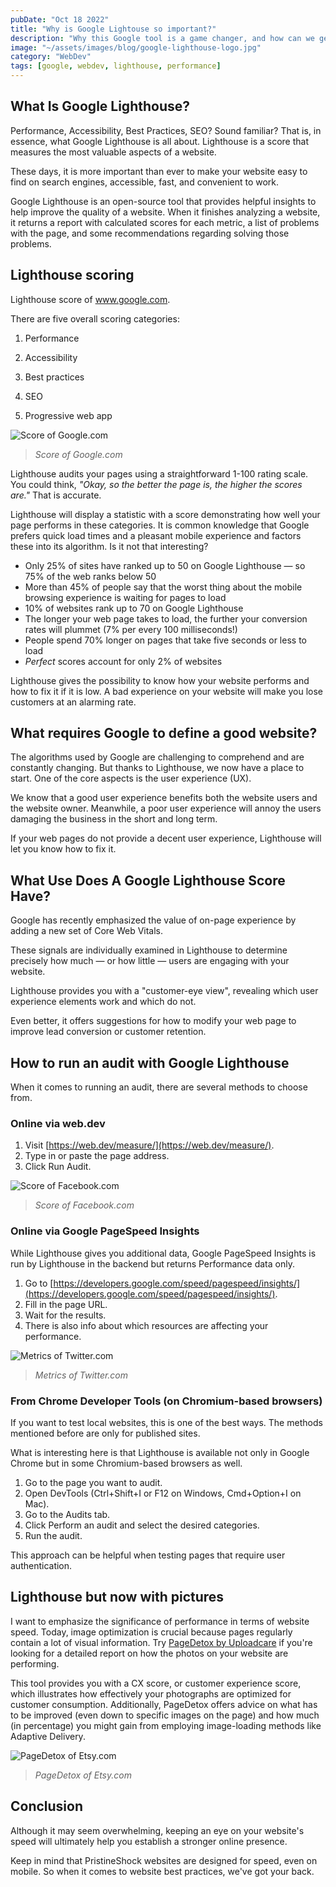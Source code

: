 ```yaml
---
pubDate: "Oct 18 2022"
title: "Why is Google Lightouse so important?"
description: "Why this Google tool is a game changer, and how can we get the maximum out of it?"
image: "~/assets/images/blog/google-lighthouse-logo.jpg"
category: "WebDev"
tags: [google, webdev, lighthouse, performance]
---
```


## What Is Google Lighthouse?

Performance, Accessibility, Best Practices, SEO? Sound familiar? That is, in essence, what Google Lighthouse is all about. Lighthouse is a score that measures the most valuable aspects of a website.

These days, it is more important than ever to make your website easy to find on search engines, accessible, fast, and convenient to work.

Google Lighthouse is an open-source tool that provides helpful insights to help improve the quality of a website. When it finishes analyzing a website, it returns a report with calculated scores for each metric, a list of problems with the page, and some recommendations regarding solving those problems.

## Lighthouse scoring

Lighthouse score of www.google.com.

There are five overall scoring categories:

1. Performance

2. Accessibility

3. Best practices

4. SEO

5. Progressive web app

![Score of Google.com](/assets/blog/google-lighthouse-google.png)
> *Score of Google.com*

Lighthouse audits your pages using a straightforward 1-100 rating scale. You could think, *"Okay, so the better the page is, the higher the scores are."* That is accurate.

Lighthouse will display a statistic with a score demonstrating how well your page performs in these categories. It is common knowledge that Google prefers quick load times and a pleasant mobile experience and factors these into its algorithm. Is it not that interesting?

- Only 25% of sites have ranked up to 50 on Google Lighthouse — so 75% of the web ranks below 50
- More than 45% of people say that the worst thing about the mobile browsing experience is waiting for pages to load
- 10% of websites rank up to 70 on Google Lighthouse
- The longer your web page takes to load, the further your conversion rates will plummet (7% per every 100 milliseconds!)
- People spend 70% longer on pages that take five seconds or less to load
- *Perfect* scores account for only 2% of websites

Lighthouse gives the possibility to know how your website performs and how to fix it if it is low. A bad experience on your website will make you lose customers at an alarming rate.

## What requires Google to define a good website?

The algorithms used by Google are challenging to comprehend and are constantly changing. But thanks to Lighthouse, we now have a place to start. One of the core aspects is the user experience (UX).

We know that a good user experience benefits both the website users and the website owner. Meanwhile, a poor user experience will annoy the users damaging the business in the short and long term.

If your web pages do not provide a decent user experience, Lighthouse will let you know how to fix it.

## What Use Does A Google Lighthouse Score Have?

Google has recently emphasized the value of on-page experience by adding a new set of Core Web Vitals.

These signals are individually examined in Lighthouse to determine precisely how much — or how little — users are engaging with your website.

Lighthouse provides you with a "customer-eye view", revealing which user experience elements work and which do not.

Even better, it offers suggestions for how to modify your web page to improve lead conversion or customer retention.

## How to run an audit with Google Lighthouse

When it comes to running an audit, there are several methods to choose from.

### Online via web.dev

1. Visit [https://web.dev/measure/](https://web.dev/measure/).
2. Type in or paste the page address.
3. Click Run Audit.

![Score of Facebook.com](/assets/blog/google-lighthouse-facebook.png)
> *Score of Facebook.com*

### Online via Google PageSpeed Insights

While Lighthouse gives you additional data, Google PageSpeed Insights is run by Lighthouse in the backend but returns Performance data only.

1. Go to [https://developers.google.com/speed/pagespeed/insights/](https://developers.google.com/speed/pagespeed/insights/).
2. Fill in the page URL.
3. Wait for the results.
4. There is also info about which resources are affecting your performance.

![Metrics of Twitter.com](/assets/blog/google-lighthouse-twitter.png)
> *Metrics of Twitter.com*

### From Chrome Developer Tools (on Chromium-based browsers)

If you want to test local websites, this is one of the best ways. The methods mentioned before are only for published sites.

What is interesting here is that Lighthouse is available not only in Google Chrome but in some Chromium-based browsers as well.

1. Go to the page you want to audit.
2. Open DevTools (Ctrl+Shift+I or F12 on Windows, Cmd+Option+I on Mac).
3. Go to the Audits tab.
4. Click Perform an audit and select the desired categories.
5. Run the audit.

This approach can be helpful when testing pages that require user authentication.

## Lighthouse but now with pictures

I want to emphasize the significance of performance in terms of website speed. Today, image optimization is crucial because pages regularly contain a lot of visual information. Try [PageDetox by Uploadcare](https://pagedetox.com) if you're looking for a detailed report on how the photos on your website are performing.

This tool provides you with a CX score, or customer experience score, which illustrates how effectively your photographs are optimized for customer consumption. Additionally, PageDetox offers advice on what has to be improved (even down to specific images on the page) and how much (in percentage) you might gain from employing image-loading methods like Adaptive Delivery.

![PageDetox of Etsy.com](/assets/blog/google-lighthouse-etsy.png)
> *PageDetox of Etsy.com*

## Conclusion

Although it may seem overwhelming, keeping an eye on your website's speed will ultimately help you establish a stronger online presence.

Keep in mind that PristineShock websites are designed for speed, even on mobile. So when it comes to website best practices, we've got your back.
